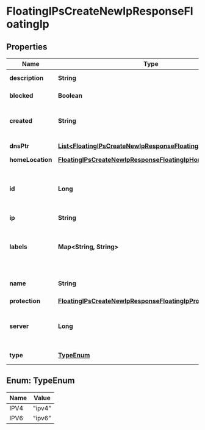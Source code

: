 

# FloatingIPsCreateNewIpResponseFloatingIp


## Properties

| Name | Type | Description | Notes |
|------------ | ------------- | ------------- | -------------|
|**description** | **String** | Description of the Resource. |  |
|**blocked** | **Boolean** | Whether the IP is blocked |  |
|**created** | **String** | Point in time when the Resource was created (in ISO-8601 format). |  |
|**dnsPtr** | [**List&lt;FloatingIPsCreateNewIpResponseFloatingIpDnsPtrInner&gt;**](FloatingIPsCreateNewIpResponseFloatingIpDnsPtrInner.md) | Array of reverse DNS entries |  |
|**homeLocation** | [**FloatingIPsCreateNewIpResponseFloatingIpHomeLocation**](FloatingIPsCreateNewIpResponseFloatingIpHomeLocation.md) |  |  |
|**id** | **Long** | ID of the Resource. Limited to 52 bits to ensure compatibility with JSON double precision floats.  |  |
|**ip** | **String** | IP address. |  |
|**labels** | **Map&lt;String, String&gt;** | User-defined labels (&#x60;key/value&#x60; pairs) for the Resource. For more information, see \&quot;[Labels](https://docs.hetzner.cloud)\&quot;.  |  |
|**name** | **String** | Name of the Resource. Must be unique per Project. |  |
|**protection** | [**FloatingIPsCreateNewIpResponseFloatingIpProtection**](FloatingIPsCreateNewIpResponseFloatingIpProtection.md) |  |  |
|**server** | **Long** | ID of the Server the Floating IP is assigned to, null if it is not assigned at all |  |
|**type** | [**TypeEnum**](#TypeEnum) | Type of the Floating IP |  |



## Enum: TypeEnum

| Name | Value |
|---- | -----|
| IPV4 | &quot;ipv4&quot; |
| IPV6 | &quot;ipv6&quot; |



